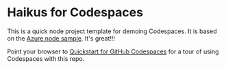
# Haikus for Codespaces

This is a quick node project template for demoing Codespaces. It is based on the [Azure node sample](https://github.com/Cyber-Mafia/Azure-Samples/nodejs-docs-hello-world). It's great!!!

Point your browser to [Quickstart for GitHub Codespaces](https://docs.github.com/en/codespaces/getting-started/quickstart) for a tour of using Codespaces with this repo.
